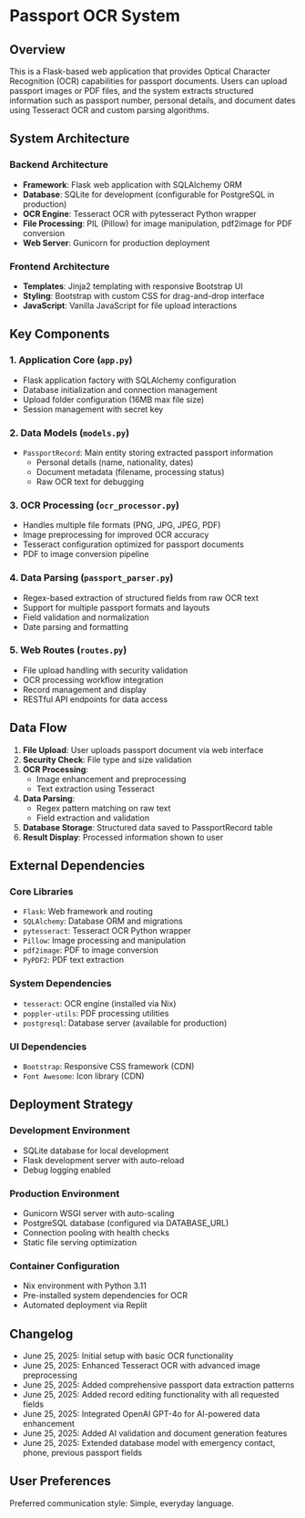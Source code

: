 # Passport OCR System

## Overview

This is a Flask-based web application that provides Optical Character Recognition (OCR) capabilities for passport documents. Users can upload passport images or PDF files, and the system extracts structured information such as passport number, personal details, and document dates using Tesseract OCR and custom parsing algorithms.

## System Architecture

### Backend Architecture
- **Framework**: Flask web application with SQLAlchemy ORM
- **Database**: SQLite for development (configurable for PostgreSQL in production)
- **OCR Engine**: Tesseract OCR with pytesseract Python wrapper
- **File Processing**: PIL (Pillow) for image manipulation, pdf2image for PDF conversion
- **Web Server**: Gunicorn for production deployment

### Frontend Architecture
- **Templates**: Jinja2 templating with responsive Bootstrap UI
- **Styling**: Bootstrap with custom CSS for drag-and-drop interface
- **JavaScript**: Vanilla JavaScript for file upload interactions

## Key Components

### 1. Application Core (`app.py`)
- Flask application factory with SQLAlchemy configuration
- Database initialization and connection management
- Upload folder configuration (16MB max file size)
- Session management with secret key

### 2. Data Models (`models.py`)
- `PassportRecord`: Main entity storing extracted passport information
  - Personal details (name, nationality, dates)
  - Document metadata (filename, processing status)
  - Raw OCR text for debugging

### 3. OCR Processing (`ocr_processor.py`)
- Handles multiple file formats (PNG, JPG, JPEG, PDF)
- Image preprocessing for improved OCR accuracy
- Tesseract configuration optimized for passport documents
- PDF to image conversion pipeline

### 4. Data Parsing (`passport_parser.py`)
- Regex-based extraction of structured fields from raw OCR text
- Support for multiple passport formats and layouts
- Field validation and normalization
- Date parsing and formatting

### 5. Web Routes (`routes.py`)
- File upload handling with security validation
- OCR processing workflow integration
- Record management and display
- RESTful API endpoints for data access

## Data Flow

1. **File Upload**: User uploads passport document via web interface
2. **Security Check**: File type and size validation
3. **OCR Processing**: 
   - Image enhancement and preprocessing
   - Text extraction using Tesseract
4. **Data Parsing**: 
   - Regex pattern matching on raw text
   - Field extraction and validation
5. **Database Storage**: Structured data saved to PassportRecord table
6. **Result Display**: Processed information shown to user

## External Dependencies

### Core Libraries
- `Flask`: Web framework and routing
- `SQLAlchemy`: Database ORM and migrations
- `pytesseract`: Tesseract OCR Python wrapper
- `Pillow`: Image processing and manipulation
- `pdf2image`: PDF to image conversion
- `PyPDF2`: PDF text extraction

### System Dependencies
- `tesseract`: OCR engine (installed via Nix)
- `poppler-utils`: PDF processing utilities
- `postgresql`: Database server (available for production)

### UI Dependencies
- `Bootstrap`: Responsive CSS framework (CDN)
- `Font Awesome`: Icon library (CDN)

## Deployment Strategy

### Development Environment
- SQLite database for local development
- Flask development server with auto-reload
- Debug logging enabled

### Production Environment
- Gunicorn WSGI server with auto-scaling
- PostgreSQL database (configured via DATABASE_URL)
- Connection pooling with health checks
- Static file serving optimization

### Container Configuration
- Nix environment with Python 3.11
- Pre-installed system dependencies for OCR
- Automated deployment via Replit

## Changelog
- June 25, 2025: Initial setup with basic OCR functionality
- June 25, 2025: Enhanced Tesseract OCR with advanced image preprocessing
- June 25, 2025: Added comprehensive passport data extraction patterns
- June 25, 2025: Added record editing functionality with all requested fields
- June 25, 2025: Integrated OpenAI GPT-4o for AI-powered data enhancement
- June 25, 2025: Added AI validation and document generation features
- June 25, 2025: Extended database model with emergency contact, phone, previous passport fields

## User Preferences

Preferred communication style: Simple, everyday language.